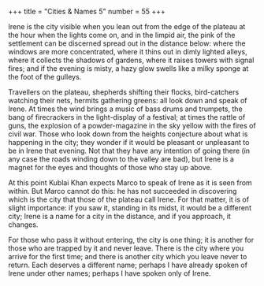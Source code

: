 +++
title = "Cities & Names 5"
number = 55
+++

Irene is the city visible when you lean out from the edge of the plateau at the hour when the lights come on, and in the limpid air, the pink of the settlement can be discerned spread out in the distance below: where the windows are more concentrated, where it thins out in dimly lighted alleys, where it collects the shadows of gardens, where it raises towers with signal fires; and if the evening is misty, a hazy glow swells like a milky sponge at the foot of the gulleys.

Travellers on the plateau, shepherds shifting their flocks, bird-catchers watching their nets, hermits gathering greens: all look down and speak of Irene. At times the wind brings a music of bass drums and trumpets, the bang of firecrackers in the light-display of a festival; at times the rattle of guns, the explosion of a powder-magazine in the sky yellow with the fires of civil war. Those who look down from the heights conjecture about what is happening in the city; they wonder if it would be pleasant or unpleasant to be in Irene that evening. Not that they have any intention of going there (in any case the roads winding down to the valley are bad), but Irene is a magnet for the eyes and thoughts of those who stay up above.

At this point Kublai Khan expects Marco to speak of Irene as it is seen from within. But Marco cannot do this: he has not succeeded in discovering which is the city that those of the plateau call Irene. For that matter, it is of slight importance: if you saw it, standing in its midst, it would be a different city; Irene is a name for a city in the distance, and if you approach, it changes.

For those who pass it without entering, the city is one thing; it is another for those who are trapped by it and never leave. There is the city where you arrive for the first time; and there is another city which you leave never to return. Each deserves a different name; perhaps I have already spoken of Irene under other names; perhaps I have spoken only of Irene.